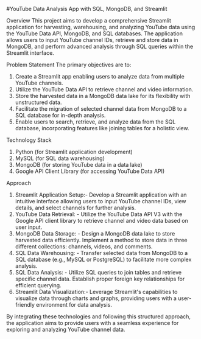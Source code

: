#YouTube Data Analysis App with SQL, MongoDB, and Streamlit

Overview
This project aims to develop a comprehensive Streamlit application for harvesting, warehousing, and analyzing YouTube data using the YouTube Data API, MongoDB, and SQL databases. The application allows users to input YouTube channel IDs, retrieve and store data in MongoDB, and perform advanced analysis through SQL queries within the Streamlit interface.

Problem Statement
The primary objectives are to:
1. Create a Streamlit app enabling users to analyze data from multiple YouTube channels.
2. Utilize the YouTube Data API to retrieve channel and video information.
3. Store the harvested data in a MongoDB data lake for its flexibility with unstructured data.
4. Facilitate the migration of selected channel data from MongoDB to a SQL database for in-depth analysis.
5. Enable users to search, retrieve, and analyze data from the SQL database, incorporating features like joining tables for a holistic view.

Technology Stack
1. Python (for Streamlit application development)
2. MySQL (for SQL data warehousing)
3. MongoDB (for storing YouTube data in a data lake)
4. Google API Client Library (for accessing YouTube Data API)

Approach
1. Streamlit Application Setup:- Develop a Streamlit application with an intuitive interface allowing users to input YouTube channel IDs, view details, and select channels for further analysis.
2. YouTube Data Retrieval: - Utilize the YouTube Data API V3 with the Google API client library to retrieve channel and video data based on user input.
3. MongoDB Data Storage: - Design a MongoDB data lake to store harvested data efficiently. Implement a method to store data in three different collections: channels, videos, and comments.
4. SQL Data Warehousing: - Transfer selected data from MongoDB to a SQL database (e.g., MySQL or PostgreSQL) to facilitate more complex analysis.
5. SQL Data Analysis:   - Utilize SQL queries to join tables and retrieve specific channel data. Establish proper foreign key relationships for efficient querying.
6. Streamlit Data Visualization:- Leverage Streamlit's capabilities to visualize data through charts and graphs, providing users with a user-friendly environment for data analysis.

By integrating these technologies and following this structured approach, the application aims to provide users with a seamless experience for exploring and analyzing YouTube channel data.

